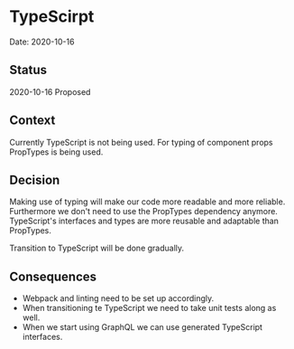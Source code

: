 # TypeScirpt

Date: 2020-10-16

## Status

2020-10-16 Proposed

## Context

Currently TypeScript is not being used. For typing of component props PropTypes is being used.

## Decision

Making use of typing will make our code more readable and more reliable. Furthermore we don't need to use the PropTypes dependency anymore. TypeScript's interfaces and types are more reusable and adaptable than PropTypes.

Transition to TypeScript will be done gradually.

## Consequences

- Webpack and linting need to be set up accordingly.
- When transitioning te TypeScript we need to take unit tests along as well.
- When we start using GraphQL we can use generated TypeScript interfaces.
